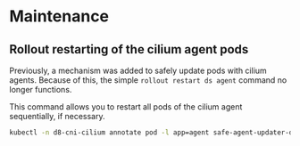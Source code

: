 # Maintenance

## Rollout restarting of the cilium agent pods
Previously, a mechanism was added to safely update pods with cilium agents. Because of this, the simple `rollout restart ds agent` command no longer functions.

This command allows you to restart all pods of the cilium agent sequentially, if necessary.

```bash
kubectl -n d8-cni-cilium annotate pod -l app=agent safe-agent-updater-daemonset-generation- && kubectl -n d8-cni-cilium rollout restart ds safe-agent-updater
```
